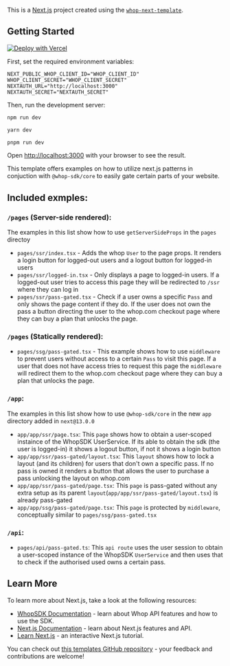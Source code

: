 This is a [Next.js](https://nextjs.org/) project created using the [`whop-next-template`](https://github.com/whopio/next-template/).

## Getting Started

[![Deploy with Vercel](https://vercel.com/button)](https://vercel.com/new/clone?repository-url=https%3A%2F%2Fgithub.com%2Fwhopio%2Fnext-template)

First, set the required environment variables:

```.env
NEXT_PUBLIC_WHOP_CLIENT_ID="WHOP_CLIENT_ID"
WHOP_CLIENT_SECRET="WHOP_CLIENT_SECRET"
NEXTAUTH_URL="http://localhost:3000"
NEXTAUTH_SECRET="NEXTAUTH_SECRET"
```

Then, run the development server:

```bash
npm run dev
```

```bash
yarn dev
```

```bash
pnpm run dev
```

Open [http://localhost:3000](http://localhost:3000) with your browser to see the result.

This template offers examples on how to utilize next.js patterns in conjuction with `@whop-sdk/core` to easily gate certain parts of your website.

## Included exmples:

### `/pages` (Server-side rendered):

The examples in this list show how to use `getServerSideProps` in the `pages` directoy

- `pages/ssr/index.tsx` - Adds the whop `User` to the page props. It renders a login button for logged-out users and a logout button for logged-in users
- `pages/ssr/logged-in.tsx` - Only displays a page to logged-in users. If a logged-out user tries to access this page they will be redirected to `/ssr` where they can log in
- `pages/ssr/pass-gated.tsx` - Check if a user owns a specific `Pass` and only shows the page content if they do. If the user does not own the pass a button directing the user to the whop.com checkout page where they can buy a plan that unlocks the page.

### `/pages` (Statically rendered):

- `pages/ssg/pass-gated.tsx` - This example shows how to use `middleware` to prevent users without access to a certain `Pass` to visit this page. If a user that does not have access tries to request this page the `middleware` will redirect them to the whop.com checkout page where they can buy a plan that unlocks the page.

### `/app`:

The examples in this list show how to use `@whop-sdk/core` in the new `app` directory added in `next@13.0.0`

- `app/app/ssr/page.tsx`: This `page` shows how to obtain a user-scoped instaince of the WhopSDK UserService. If its able to obtain the sdk (the user is logged-in) it shows a logout button, if not it shows a login button
- `app/app/ssr/pass-gated/layout.tsx`: This `layout` shows how to lock a layout (and its children) for users that don't own a specific pass. If no pass is owned it renders a button that allows the user to purchase a pass unlocking the layout on whop.com
- `app/app/ssr/pass-gated/page.tsx`: This `page` is pass-gated without any extra setup as its parent `layout`(`app/app/ssr/pass-gated/layout.tsx`) is already pass-gated
- `app/app/ssg/pass-gated/page.tsx`: This `page` is protected by `middleware`, conceptually similar to `pages/ssg/pass-gated.tsx`

### `/api`:

- `pages/api/pass-gated.ts`: This `api route` uses the user session to obtain a user-scoped instance of the WhopSDK `UserService` and then uses that to check if the authorised used owns a certain pass.

## Learn More

To learn more about Next.js, take a look at the following resources:

- [WhopSDK Documentation](https://dev.whop.com) - learn about Whop API features and how to use the SDK.
- [Next.js Documentation](https://nextjs.org/docs) - learn about Next.js features and API.
- [Learn Next.js](https://nextjs.org/learn) - an interactive Next.js tutorial.

You can check out [this templates GitHub repository](https://github.com/whopio/next-template/) - your feedback and contributions are welcome!
